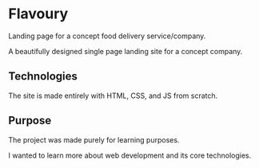 # Flavoury
Landing page for a concept food delivery service/company.

A beautifully designed single page landing site for a concept company.


## Technologies
The site is made entirely with HTML, CSS, and JS from scratch.


## Purpose
The project was made purely for learning purposes.

I wanted to learn more about web development and its core technologies.
